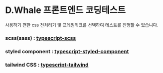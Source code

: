 # D.Whale 프론트엔드 코딩테스트


사용하기 편한 css 전처리기 및 프레임워크를 선택하여 테스트를 진행할 수 있습니다.

### scss(sass) : [typescript-scss](https://github.com/dwhale-dev/clap-code/tree/main/typescript-scss)

### styled component : [typescript-styled-component](https://github.com/dwhale-dev/clap-code/tree/main/typescript-styled-component)

### tailwind CSS : [typescript-tailwind](https://github.com/dwhale-dev/clap-code/tree/main/typescript-tailwind)

